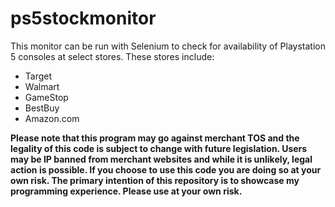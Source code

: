 # ps5stockmonitor

This monitor can be run with Selenium to check for availability of Playstation 5 consoles at select stores.
These stores include:
- Target
- Walmart
- GameStop
- BestBuy
- Amazon.com

**Please note that this program may go against merchant TOS and the legality of this code is subject to change with future legislation. Users may be IP banned from merchant websites and while it is unlikely, legal action is possible. If you choose to use this code you are doing so at your own risk. The primary intention of this repository is to showcase my programming experience. Please use at your own risk.**
